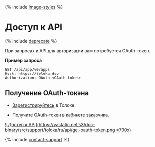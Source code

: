 {% include [image-styles](../../../../_includes/image-styles.md) %}

# Доступ к API

{% include [deprecate](../../../_includes/deprecate.md) %}

При запросах к API для авторизации вам потребуется OAuth-токен.

**Пример запроса**

```http
GET /api/app/v0/apps
Host: https://toloka.dev
Authorization: OAuth <OAuth token>
```

## Получение OAuth-токена

- [Зарегистрируйтесь](../../../guide/concepts/access.md) в Толоке.

- Получите OAuth-токен в [кабинете заказчика](https://platform.toloka.ai/ru/requester/profile/integration).

[![Доступ к API](https://yastatic.net/s3/doc-binary/src/support/toloka/ru/api/get-oauth-token.png =700x)](https://yastatic.net/s3/doc-binary/src/support/toloka/ru/api/get-oauth-token.png)

{% include [contact-support](../../_includes/contact-support.md) %}